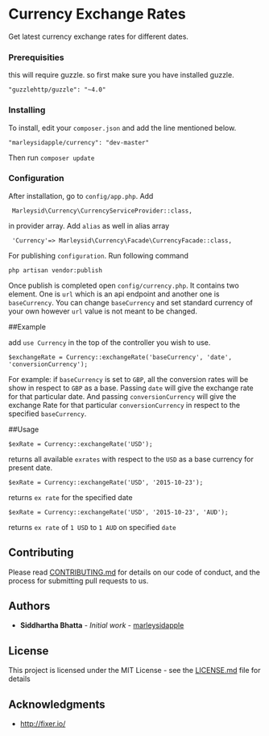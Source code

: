 # Currency Exchange Rates

Get latest currency exchange rates for different dates.


### Prerequisities

this will require guzzle. so first make sure you have installed guzzle.

```
"guzzlehttp/guzzle": "~4.0"
```

### Installing

To install, edit your `composer.json` and add the line mentioned below.

```
"marleysidapple/currency": "dev-master"

```

Then run `composer update`


### Configuration

After installation, go to `config/app.php`. Add 

```
 Marleysid\Currency\CurrencyServiceProvider::class,

```
in provider array. Add `alias` as well in alias array

```
 'Currency'=> Marleysid\Currency\Facade\CurrencyFacade::class,

```


For publishing `configuration`. Run following command

```
php artisan vendor:publish

```

Once publish is completed open `config/currency.php`. It contains two element. One is `url` which is an api endpoint and another one is `baseCurrency`. You can change `baseCurrency` and set standard currency of your own however `url` value is not meant to be changed.


##Example

add `use Currency` in the top of the controller you wish to use. 


```
$exchangeRate = Currency::exchangeRate('baseCurrency', 'date', 'conversionCurrency');

``` 
For example: if `baseCurrency` is set to `GBP`, all the conversion rates will be show in respect to `GBP` as a base. Passing `date` will give the exchange rate for that particular date. And passing `conversionCurrency` will give the exchange Rate for that particular `conversionCurrency` in respect to the specified `baseCurrency`.



##Usage

```
$exRate = Currency::exchangeRate('USD');

```
returns all available `exrates` with respect to the `USD` as a base currency for present date.


```
$exRate = Currency::exchangeRate('USD', '2015-10-23');

```

returns `ex rate` for the specified date


```
$exRate = Currency::exchangeRate('USD', '2015-10-23', 'AUD');

```

returns `ex rate` of `1 USD` to `1 AUD` on specified `date`



## Contributing

Please read [CONTRIBUTING.md](CONTRIBUTING.md) for details on our code of conduct, and the process for submitting pull requests to us.


## Authors

* **Siddhartha Bhatta** - *Initial work* - [marleysidapple](https://github.com/marleysidapple)


## License

This project is licensed under the MIT License - see the [LICENSE.md](LICENSE.md) file for details


## Acknowledgments

* http://fixer.io/
